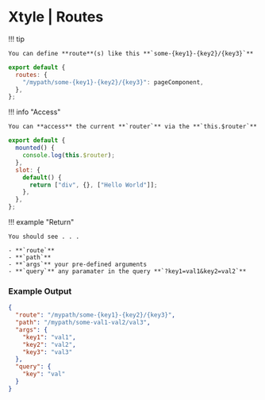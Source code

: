 # **Xtyle** | Routes

!!! tip

    You can define **route**(s) like this **`some-{key1}-{key2}/{key3}`**

```js
export default {
  routes: {
    "/mypath/some-{key1}-{key2}/{key3}": pageComponent,
  },
};
```

!!! info "Access"

    You can **access** the current **`router`** via the **`this.$router`**

```js
export default {
  mounted() {
    console.log(this.$router);
  },
  slot: {
    default() {
      return ["div", {}, ["Hello World"]];
    },
  },
};
```

!!! example "Return"

    You should see . . .

    - **`route`**
    - **`path`**
    - **`args`** your pre-defined arguments
    - **`query`** any paramater in the query **`?key1=val1&key2=val2`**

### Example Output

```json
{
  "route": "/mypath/some-{key1}-{key2}/{key3}",
  "path": "/mypath/some-val1-val2/val3",
  "args": {
    "key1": "val1",
    "key2": "val2",
    "key3": "val3"
  },
  "query": {
    "key": "val"
  }
}
```
